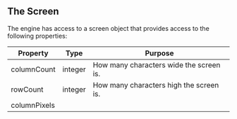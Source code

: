 ## The Screen

The engine has access to a screen object that provides access to the following properties:

| Property | Type | Purpose |
| -------- | ---- |------- |
| columnCount | integer | How many characters wide the screen is. |
| rowCount | integer | How many characters high the screen is. |
| columnPixels |